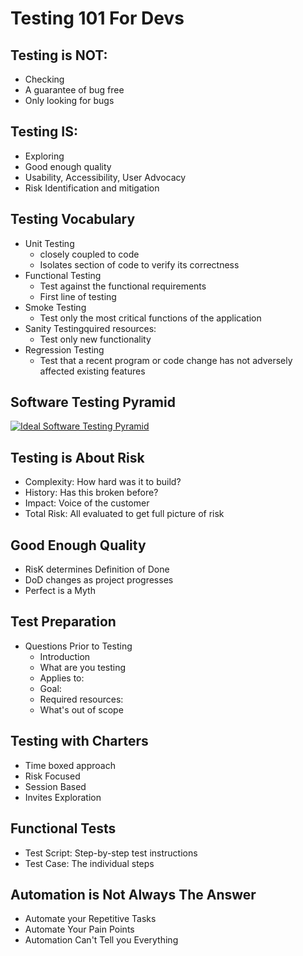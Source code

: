 # Testing 101 For Devs

## Testing is NOT:

* Checking
* A guarantee of bug free
* Only looking for bugs

## Testing IS:

* Exploring
* Good enough quality
* Usability, Accessibility, User Advocacy
* Risk Identification and mitigation

## Testing Vocabulary

* Unit Testing
  - closely coupled to code
  - Isolates section of code to verify its correctness 
* Functional Testing
  - Test against the functional requirements
  - First line of testing
* Smoke Testing
  - Test only the most critical functions of the application
* Sanity Testingquired resources:
  - Test only new functionality
* Regression Testing
  - Test that a recent program or code change has not adversely affected existing features
  
## Software Testing Pyramid

[![Ideal Software Testing Pyramid](https://watirmelon.files.wordpress.com/2018/02/ideal-automated-testing-pyramid.jpg?w=840)](https://watirmelon.blog/testing-pyramids/)

## Testing is About Risk
* Complexity: How hard was it to build? 
* History: Has this broken before?
* Impact: Voice of the customer
* Total Risk: All evaluated to get full picture of risk

## Good Enough Quality
* RisK determines Definition of Done
* DoD changes as project progresses
* Perfect is a Myth

## Test Preparation
* Questions Prior to Testing
  - Introduction
  - What are you testing
  - Applies to:
  - Goal:
  - Required resources:
  - What's out of scope

## Testing with Charters
* Time boxed approach
* Risk Focused
* Session Based
* Invites Exploration
  
## Functional Tests
* Test Script: Step-by-step test instructions
* Test Case: The individual steps

## Automation is Not Always The Answer
* Automate your Repetitive Tasks
* Automate Your Pain Points
* Automation Can't Tell you Everything


